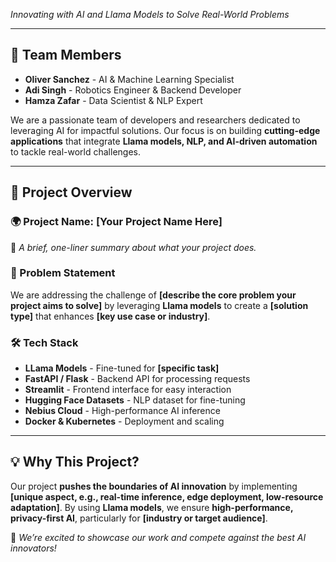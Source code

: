 
*Innovating with AI and Llama Models to Solve Real-World Problems*

---

## 👥 Team Members

- **Oliver Sanchez** - AI & Machine Learning Specialist  
- **Adi Singh** - Robotics Engineer & Backend Developer  
- **Hamza Zafar** - Data Scientist & NLP Expert  

We are a passionate team of developers and researchers dedicated to leveraging AI for impactful solutions. Our focus is on building **cutting-edge applications** that integrate **Llama models, NLP, and AI-driven automation** to tackle real-world challenges.

---

## 🎯 Project Overview

### **🌍 Project Name: [Your Project Name Here]**
🚀 *A brief, one-liner summary about what your project does.*

### **📌 Problem Statement**
We are addressing the challenge of **[describe the core problem your project aims to solve]** by leveraging **Llama models** to create a **[solution type]** that enhances **[key use case or industry]**.

### **🛠️ Tech Stack**
- **LLama Models** - Fine-tuned for **[specific task]**
- **FastAPI / Flask** - Backend API for processing requests
- **Streamlit** - Frontend interface for easy interaction
- **Hugging Face Datasets** - NLP dataset for fine-tuning
- **Nebius Cloud** - High-performance AI inference
- **Docker & Kubernetes** - Deployment and scaling

---

## 💡 Why This Project? 
Our project **pushes the boundaries of AI innovation** by implementing **[unique aspect, e.g., real-time inference, edge deployment, low-resource adaptation]**. By using **Llama models**, we ensure **high-performance, privacy-first AI**, particularly for **[industry or target audience]**.


📌 *We’re excited to showcase our work and compete against the best AI innovators!*
